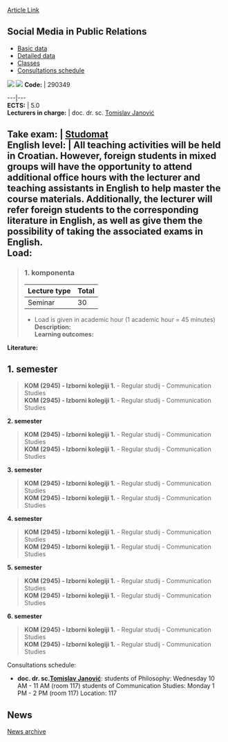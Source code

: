 [Article Link](https://www.fhs.hr/en/course/smipr_b)

## Social Media in Public Relations
  * [Basic data](https://www.fhs.hr/en/course/smipr_b#v1id-523833_183257_1_0 "Basic data")
  * [Detailed data](https://www.fhs.hr/en/course/smipr_b#v1id-523833_183257_1_1 "Detailed data")
  * [Classes](https://www.fhs.hr/en/course/smipr_b#v1id-523833_183257_1_2 "Classes")
  * [Consultations schedule](https://www.fhs.hr/en/course/smipr_b#v1id-523833_183257_1_3 "Consultations schedule")


[![](https://www.fhs.hr/img/flags/gif/hr.gif)](https://www.fhs.hr/predmet/dmuosj_b) [![](https://www.fhs.hr/img/flags/gif/gb.gif)](https://www.fhs.hr/en/course/smipr_b)
**Code:** |  290349  
  
---|---  
**ECTS:** |  5.0   
**Lecturers in charge:** |  doc. dr. sc. [Tomislav Janović](https://www.fhs.hr/staff/tomislav.janovic)   
  
**Take exam:** |  [Studomat](http://www.isvu.hr/studomat)  
**English level:** |  All teaching activities will be held in Croatian. However, foreign students in mixed groups will have the opportunity to attend additional office hours with the lecturer and teaching assistants in English to help master the course materials. Additionally, the lecturer will refer foreign students to the corresponding literature in English, as well as give them the possibility of taking the associated exams in English.   
**Load:**  
---  
> ### 1. komponenta
> | Lecture type | Total  
> ---|---  
> Seminar | 30  
> * Load is given in academic hour (1 academic hour = 45 minutes)   
**Description:**  
> **Learning outcomes:**  

  
**Literature:**  

  
**1. semester**  
---  
> **KOM (2945) - Izborni kolegiji 1.** - Regular studij - Communication Studies  
>  **KOM (2945) - Izborni kolegiji 1.** - Regular studij - Communication Studies  
>   
  
**2. semester**  
> **KOM (2945) - Izborni kolegiji 1.** - Regular studij - Communication Studies  
>  **KOM (2945) - Izborni kolegiji 1.** - Regular studij - Communication Studies  
>   
  
**3. semester**  
> **KOM (2945) - Izborni kolegiji 1.** - Regular studij - Communication Studies  
>  **KOM (2945) - Izborni kolegiji 1.** - Regular studij - Communication Studies  
>   
  
**4. semester**  
> **KOM (2945) - Izborni kolegiji 1.** - Regular studij - Communication Studies  
>  **KOM (2945) - Izborni kolegiji 1.** - Regular studij - Communication Studies  
>   
  
**5. semester**  
> **KOM (2945) - Izborni kolegiji 1.** - Regular studij - Communication Studies  
>  **KOM (2945) - Izborni kolegiji 1.** - Regular studij - Communication Studies  
>   
  
**6. semester**  
> **KOM (2945) - Izborni kolegiji 1.** - Regular studij - Communication Studies  
>  **KOM (2945) - Izborni kolegiji 1.** - Regular studij - Communication Studies  
>   
Consultations schedule: 
  * **doc. dr. sc.[Tomislav Janović](https://www.fhs.hr/staff/tomislav.janovic)**: 
students of Philosophy: Wednesday 10 AM - 11 AM (room 117)
students of Communication Studies: Monday 1 PM - 2 PM (room 117)
Location: 117 


## News
[News archive](https://www.fhs.hr/en/course/smipr_b?@=21u2l#news_133146 "News archive")
